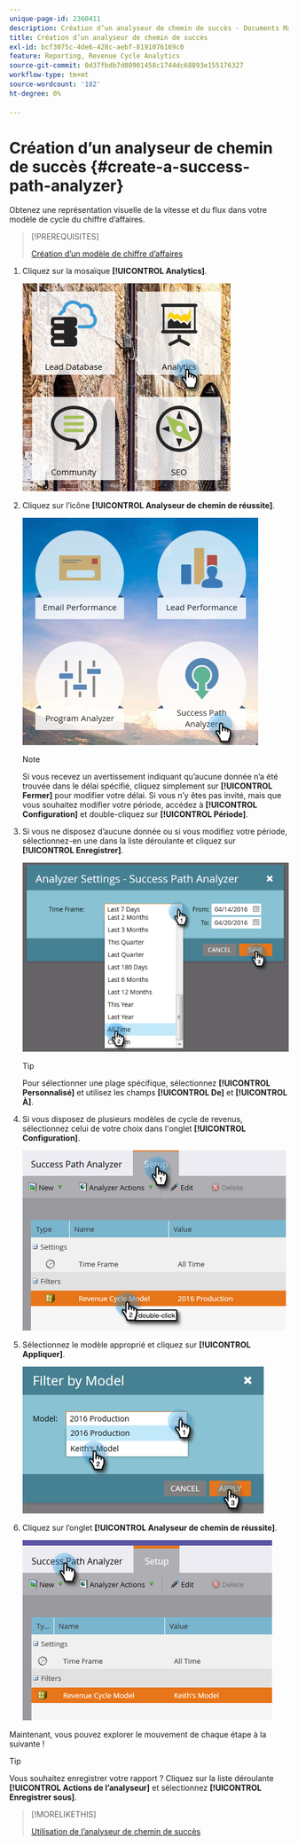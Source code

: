 ```yaml
---
unique-page-id: 2360411
description: Création d’un analyseur de chemin de succès - Documents Marketo - Documentation du produit
title: Création d’un analyseur de chemin de succès
exl-id: bcf3075c-4de6-428c-aebf-8191076169c0
feature: Reporting, Revenue Cycle Analytics
source-git-commit: 0d37fbdb7d08901458c1744dc68893e155176327
workflow-type: tm+mt
source-wordcount: '182'
ht-degree: 0%

---
```


# Création d’un analyseur de chemin de succès {#create-a-success-path-analyzer}

Obtenez une représentation visuelle de la vitesse et du flux dans votre modèle de cycle du chiffre d’affaires.

>[!PREREQUISITES]
>
>[Création d’un modèle de chiffre d’affaires](/help/marketo/product-docs/reporting/revenue-cycle-analytics/revenue-cycle-models/create-a-new-revenue-model.md)

1. Cliquez sur la mosaïque **[!UICONTROL Analytics]**.

   ![](assets/one.png)

1. Cliquez sur l’icône **[!UICONTROL Analyseur de chemin de réussite]**.

   ![](assets/two.png)

   >[!NOTE]
   >
   >Si vous recevez un avertissement indiquant qu’aucune donnée n’a été trouvée dans le délai spécifié, cliquez simplement sur **[!UICONTROL Fermer]** pour modifier votre délai. Si vous n’y êtes pas invité, mais que vous souhaitez modifier votre période, accédez à **[!UICONTROL Configuration]** et double-cliquez sur **[!UICONTROL Période]**.

1. Si vous ne disposez d’aucune donnée ou si vous modifiez votre période, sélectionnez-en une dans la liste déroulante et cliquez sur **[!UICONTROL Enregistrer]**.

   ![](assets/timeframe.png)

   >[!TIP]
   >
   >Pour sélectionner une plage spécifique, sélectionnez **[!UICONTROL Personnalisé]** et utilisez les champs **[!UICONTROL De]** et **[!UICONTROL À]**.

1. Si vous disposez de plusieurs modèles de cycle de revenus, sélectionnez celui de votre choix dans l&#39;onglet **[!UICONTROL Configuration]**.

   ![](assets/four.png)

1. Sélectionnez le modèle approprié et cliquez sur **[!UICONTROL Appliquer]**.

   ![](assets/five.png)

1. Cliquez sur l’onglet **[!UICONTROL Analyseur de chemin de réussite]**.

   ![](assets/success-tab.png)

Maintenant, vous pouvez explorer le mouvement de chaque étape à la suivante !

>[!TIP]
>
>Vous souhaitez enregistrer votre rapport ? Cliquez sur la liste déroulante **[!UICONTROL Actions de l’analyseur]** et sélectionnez **[!UICONTROL Enregistrer sous]**.

>[!MORELIKETHIS]
>
>[Utilisation de l’analyseur de chemin de succès](/help/marketo/product-docs/reporting/revenue-cycle-analytics/revenue-cycle-models/using-the-success-path-analyzer.md)
